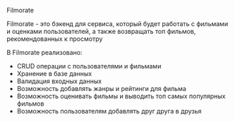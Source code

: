 Filmorate

Filmorate - это бэкенд для сервиса, который будет работать с фильмами и оценками пользователей, а также возвращать топ фильмов, рекомендованных к просмотру

В Filmorate реализовано:
- CRUD операции с пользователями и фильмами
- Хранение в базе данных
- Валидация входных данных
- Возможность добавлять жанры и рейтинги для фильма
- Возможность оценивать фильмы и выводить топ самых популярных фильмов
- Возможность пользователям добавлять друг друга в друзья
